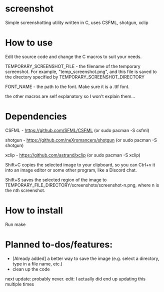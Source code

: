 # screenshot
Simple screenshotting utility written in C, uses CSFML, shotgun, xclip  

# How to use

Edit the source code and change the C macros to suit your needs.

TEMPORARY_SCREENSHOT_FILE - the filename of the temporary screenshot. For example, "temp_screenshot.png", and this file is saved to the directory specified by TEMPORARY_SCREENSHOT_DIRECTORY

FONT_NAME - the path to the font. Make sure it is a .ttf font.

the other macros are self explanatory so I won't explain them...

# Dependencies

CSFML - https://github.com/SFML/CSFML (or sudo pacman -S csfml)

shotgun - https://github.com/neXromancers/shotgun (or sudo pacman -S shotgun)

xclip - https://github.com/astrand/xclip (or sudo pacman -S xclip)

Shift+C copies the selected image to your clipboard, so you can Ctrl+v it into an image editor or some other program, like a Discord chat.

Shift+S saves the selected region of the image to TEMPORARY_FILE_DIRECTORY/screenshots/screenshot-n.png, where n is the nth screenshot.

# How to install
Run make

# Planned to-dos/features: 
- [Already added] a better way to save the image (e.g. select a directory, type in a file name, etc.)
- clean up the code

next update: probably never.
edit: I actually did end up updating this multiple times

